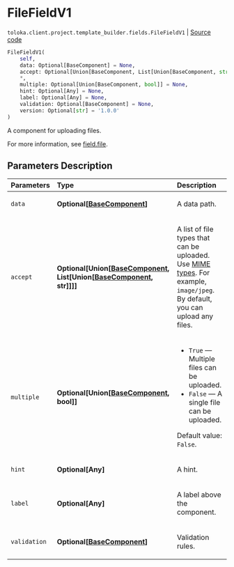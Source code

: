 # FileFieldV1
`toloka.client.project.template_builder.fields.FileFieldV1` | [Source code](https://github.com/Toloka/toloka-kit/blob/v1.2.1/src/client/project/template_builder/fields.py#L225)

```python
FileFieldV1(
    self,
    data: Optional[BaseComponent] = None,
    accept: Optional[Union[BaseComponent, List[Union[BaseComponent, str]]]] = None,
    *,
    multiple: Optional[Union[BaseComponent, bool]] = None,
    hint: Optional[Any] = None,
    label: Optional[Any] = None,
    validation: Optional[BaseComponent] = None,
    version: Optional[str] = '1.0.0'
)
```

A component for uploading files.


For more information, see [field.file](https://toloka.ai/docs/template-builder/reference/field.file).

## Parameters Description

| Parameters | Type | Description |
| :----------| :----| :-----------|
`data`|**Optional\[[BaseComponent](toloka.client.project.template_builder.base.BaseComponent.md)\]**|<p>A data path.</p>
`accept`|**Optional\[Union\[[BaseComponent](toloka.client.project.template_builder.base.BaseComponent.md), List\[Union\[[BaseComponent](toloka.client.project.template_builder.base.BaseComponent.md), str\]\]\]\]**|<p>A list of file types that can be uploaded. Use [MIME types](https://developer.mozilla.org/en-US/docs/Web/HTTP/Basics_of_HTTP/MIME_types). For example, `image/jpeg`. By default, you can upload any files.</p>
`multiple`|**Optional\[Union\[[BaseComponent](toloka.client.project.template_builder.base.BaseComponent.md), bool\]\]**|<ul> <li>`True` — Multiple files can be uploaded.</li> <li>`False` — A single file can be uploaded.</li> </ul> <p></p><p>Default value: `False`.</p>
`hint`|**Optional\[Any\]**|<p>A hint.</p>
`label`|**Optional\[Any\]**|<p>A label above the component.</p>
`validation`|**Optional\[[BaseComponent](toloka.client.project.template_builder.base.BaseComponent.md)\]**|<p>Validation rules.</p>
